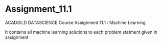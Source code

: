 # Assignment_11.1
ACADGILD DATASCIENCE Course Assignment 11.1 : Machine Learning

It contains all machine learning solutions to each problem statment given in assignment

